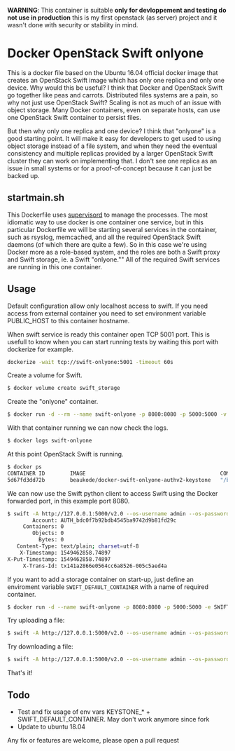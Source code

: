 **WARNING**: This container is suitable **only for devloppement and testing do not use in production** this is my first openstack (as server) project and it wasn't done with security or stability in mind.

# Docker OpenStack Swift onlyone

This is a docker file based on the Ubuntu 16.04 official docker image that creates an OpenStack Swift image which has only one replica and only one device. Why would this be useful? I think that Docker and OpenStack Swift go together like peas and carrots. Distributed files systems are a pain, so why not just use OpenStack Swift? Scaling is not as much of an issue with object storage. Many Docker containers, even on separate hosts, can use one OpenStack Swift container to persist files.

But then why only one replica and one device? I think that "onlyone" is a good starting point. It will make it easy for developers to get used to using object storage instead of a file system, and when they need the eventual consistency and multiple replicas provided by a larger OpenStack Swift cluster they can work on implementing that. I don't see one replica as an issue in small systems or for a proof-of-concept because it can just be backed up.

## startmain.sh

This Dockerfile uses [supervisord][] to manage the processes. The most idiomatic way to use docker is one container one service, but in this particular Dockerfile we will be starting several services in the container, such as rsyslog, memcached, and all the required OpenStack Swift daemons (of which there are quite a few). So in this case we're using Docker more as a role-based system, and the roles are both a Swift proxy and Swift storage, ie. a Swift "onlyone."" All of the required Swift services are running in this one container.

[supervisord]: http://supervisord.org/

## Usage

Default configuration allow only localhost access to swift.
If you need access from external container you need to set environment variable PUBLIC_HOST to this container hostname.

When swift service is ready this container open TCP 5001 port.
This is usefull to know when you can start running tests by waiting this port with dockerize for example.

```bash
dockerize -wait tcp://swift-onlyone:5001 -timeout 60s
```

Create a volume for Swift.

```bash
$ docker volume create swift_storage
```

Create the "onlyone" container. 

```bash
$ docker run -d --rm --name swift-onlyone -p 8080:8080 -p 5000:5000 -v swift_storage:/srv -t beaukode/docker-swift-onlyone-authv2-keystone
```

With that container running we can now check the logs.

```bash
$ docker logs swift-onlyone
```

At this point OpenStack Swift is running.

```bash
$ docker ps
CONTAINER ID        IMAGE                                           COMMAND                  CREATED             STATUS              PORTS                                            NAMES
5d67fd3dd72b        beaukode/docker-swift-onlyone-authv2-keystone   "/bin/sh -c /usr/loc…"   3 seconds ago       Up 2 seconds        0.0.0.0:5000->5000/tcp, 0.0.0.0:8080->8080/tcp   swift-onlyone
```

We can now use the Swift python client to access Swift using the Docker forwarded port, in this example port 8080.

```bash
$ swift -A http://127.0.0.1:5000/v2.0 --os-username admin --os-password s3cr3t --os-tenant-name admin stat
        Account: AUTH_bdc0f7b92bdb4545ba9742d9b81fd29c
     Containers: 0
        Objects: 0
          Bytes: 0
   Content-Type: text/plain; charset=utf-8
    X-Timestamp: 1549462858.74897
X-Put-Timestamp: 1549462858.74897
     X-Trans-Id: tx141a2866e0564cc6a8526-005c5aed4a
```

If you want to add a storage container on start-up, just define an enviroment variable `SWIFT_DEFAULT_CONTAINER` with a name of required container.

```bash
$ docker run -d --name swift-onlyone -p 8080:8080 -p 5000:5000 -e SWIFT_DEFAULT_CONTAINER=user_uploads -v swift_storage:/srv -t beaukode/docker-swift-onlyone-authv2-keystone
```

Try uploading a file:

```bash
$ swift -A http://127.0.0.1:5000/v2.0 --os-username admin --os-password s3cr3t --os-tenant-name admin upload --object-name mypdf.pdf user_uploads ./mypdf.pdf
```

Try downloading a file:

```bash
$ swift -A http://127.0.0.1:5000/v2.0 --os-username admin --os-password s3cr3t --os-tenant-name admin download user_uploads mypdf.pdf
```

That's it!

## Todo

* Test and fix usage of env vars KEYSTONE_* + SWIFT_DEFAULT_CONTAINER. May don't work anymore since fork
* Update to ubuntu 18.04

Any fix or features are welcome, please open a pull request